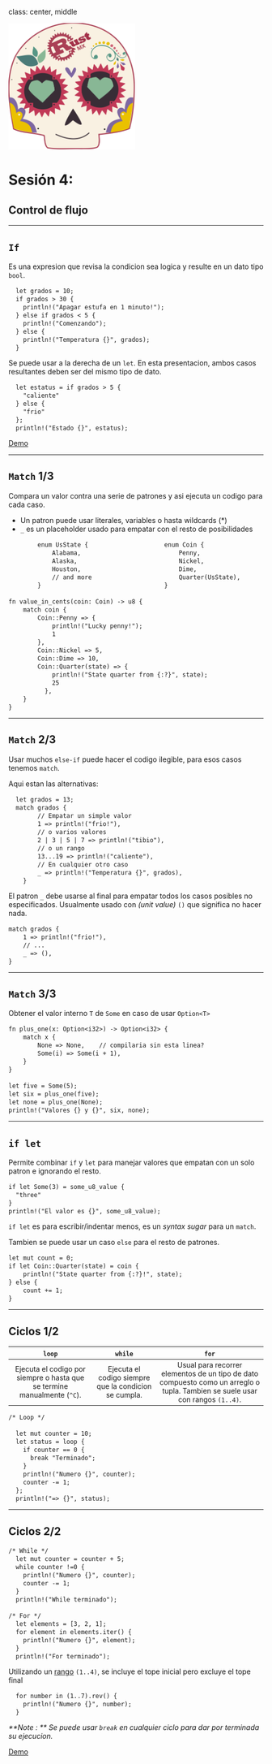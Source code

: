 class: center, middle

<img src="../assets/images/rustmx-logo.svg" alt="RustMX" width="250rem" height="auto">

# Sesión 4: 
## Control de flujo

---
## `If`
Es una expresion que revisa la condicion sea logica y resulte en un dato tipo `bool`.

```
  let grados = 10;
  if grados > 30 {
    println!("Apagar estufa en 1 minuto!");
  } else if grados < 5 {
    println!("Comenzando");
  } else {
    println!("Temperatura {}", grados);
  }
```

Se puede usar a la derecha de un `let`.  En esta presentacion, ambos casos resultantes deben ser del mismo tipo de dato.
```
  let estatus = if grados > 5 {
    "caliente"
  } else {
    "frio"
  };
  println!("Estado {}", estatus);
```
[Demo](https://repl.it/@wdonet/rust-control-if)

---
## `Match` 1/3
Compara un valor contra una serie de patrones y asi ejecuta un codigo para cada caso.

- Un patron puede usar literales, variables o hasta wildcards (*)
- `_` es un placeholder usado para empatar con el resto de posibilidades

```
        enum UsState {                     enum Coin {
            Alabama,                           Penny,
            Alaska,                            Nickel,
            Houston,                           Dime,
            // and more                        Quarter(UsState), 
        }                                  }

fn value_in_cents(coin: Coin) -> u8 {
    match coin {
        Coin::Penny => {
            println!("Lucky penny!");
            1
        },
        Coin::Nickel => 5,
        Coin::Dime => 10,
        Coin::Quarter(state) => {
            println!("State quarter from {:?}", state);
            25
          },
    }
}
```

---
## `Match` 2/3
Usar muchos `else-if` puede hacer el codigo ilegible, para esos casos tenemos `match`.

Aqui estan las alternativas:

```
  let grados = 13;
  match grados {
        // Empatar un simple valor
        1 => println!("frio!"),
        // o varios valores
        2 | 3 | 5 | 7 => println!("tibio"),
        // o un rango
        13...19 => println!("caliente"),
        // En cualquier otro caso
        _ => println!("Temperatura {}", grados),
    }
```

El patron `_` debe usarse al final para empatar todos los casos posibles no especificados.
Usualmente usado con _(unit value)_ `()` que significa no hacer nada.

```
match grados {
    1 => println!("frio!"),
    // ...
    _ => (),
}
```

---
## `Match` 3/3
Obtener el valor interno `T` de `Some` en caso de usar `Option<T>`

```
fn plus_one(x: Option<i32>) -> Option<i32> {
    match x {
        None => None,    // compilaria sin esta linea?
        Some(i) => Some(i + 1),
    }
}

let five = Some(5);
let six = plus_one(five);
let none = plus_one(None);
println!("Valores {} y {}", six, none);
```


---
## `if let`
Permite combinar `if` y `let` para manejar valores que empatan con un solo patron e ignorando el resto.

```
if let Some(3) = some_u8_value {
  "three"
}
println!("El valor es {}", some_u8_value);
```

`if let` es para escribir/indentar menos, es un _syntax sugar_ para un `match`.

Tambien se puede usar un caso `else` para el resto de patrones.

```
let mut count = 0;
if let Coin::Quarter(state) = coin {
    println!("State quarter from {:?}!", state);
} else {
    count += 1;
}
```
---
## Ciclos 1/2
| `loop` | `while` | `for` |
|:-------:|:------:|:--------:|
| Ejecuta el codigo por siempre o hasta que se termine manualmente (`^C`). | Ejecuta el codigo siempre que la condicion se cumpla. | Usual para recorrer elementos de un tipo de dato compuesto como un arreglo o tupla.  Tambien se suele usar con rangos `(1..4)`. |

```
/* Loop */

  let mut counter = 10;
  let status = loop {
    if counter == 0 {
      break "Terminado";
    }
    println!("Numero {}", counter);
    counter -= 1;
  };
  println!("=> {}", status);
```

---
## Ciclos 2/2
```
/* While */
  let mut counter = counter + 5;
  while counter !=0 {
    println!("Numero {}", counter);
    counter -= 1;
  }
  println!("While terminado");

/* For */
  let elements = [3, 2, 1];
  for element in elements.iter() {
    println!("Numero {}", element);
  }
  println!("For terminado");
```

Utilizando un [rango](https://doc.rust-lang.org/std/ops/struct.Range.html) `(1..4)`, se incluye el tope inicial pero excluye el tope final
```
  for number in (1..7).rev() {
    println!("Numero {}", number);
  }
```

_**Note : ** Se puede usar `break` en cualquier ciclo para dar por terminada su ejecucion._

[Demo](https://repl.it/@wdonet/rust-control-loops)